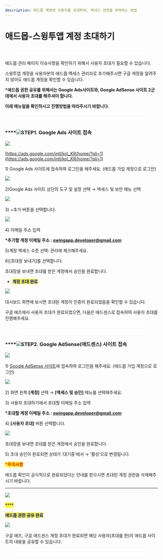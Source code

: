 ```yaml
---
description: 애드몹 계정에 사용자를 초대하여, 액세스 권한을 부여하는 방법
---
```


# 애드몹-스윙투앱 계정 초대하기

<figure><img src="../../.gitbook/assets/구분선 (1).PNG" alt=""><figcaption></figcaption></figure>

애드몹 관리 페이지 이슈사항을 확인하기 위해서 사용자 초대가 필요할 수 있습니다.

스윙투앱 계정을 사용자분의 애드몹 엑세스 관리자로 추가해주시면 구글 계정을 알려주지 않아도 애드몹 계정을 확인할 수 있습니다.&#x20;

**\*애드몹 권한 공유를 위해서는  Google Ads사이트와, Google AdSense 사이트 2군데에서 사용자 초대를 해주셔야 합니다.**&#x20;

**아래 매뉴얼을 확인하시고 진행방법을 따라주시기 바랍니다.**&#x20;

<figure><img src="../../.gitbook/assets/구분선 (1).PNG" alt=""><figcaption></figcaption></figure>

### ****![](https://wp.swing2app.co.kr/wp-content/uploads/2020/04/%EB%8B%A8%EB%9D%BD1-1.png)STEP1. Google Ads 사이트 접속

![](https://wp.swing2app.co.kr/wp-content/uploads/2021/05/%EC%95%A0%EB%93%9C%EB%AA%B9%EA%B3%84%EC%A0%95%EC%B4%88%EB%8C%801.png)

[https://ads.google.com/intl/ko\_KR/home/?pli=1](https://ads.google.com/intl/ko\_KR/home/?pli=1)

1\) Google Ads 사이트에 접속하여 로그인을 해주세요. (애드몹 가입 계정으로 로그인)



![](https://wp.swing2app.co.kr/wp-content/uploads/2021/05/%EC%95%A0%EB%93%9C%EB%AA%B9%EA%B3%84%EC%A0%95%EC%B4%88%EB%8C%802.png)

2\)Google Ads 사이트 상단의 도구 및 설정 선택 → 엑세스 및 보안 메뉴 선택



![](https://wp.swing2app.co.kr/wp-content/uploads/2021/05/%EC%95%A0%EB%93%9C%EB%AA%B9%EA%B3%84%EC%A0%95%EC%B4%88%EB%8C%803.png)

3\) +추가 버튼을 선택합니다.&#x20;



![](https://wp.swing2app.co.kr/wp-content/uploads/2021/05/%EC%95%A0%EB%93%9C%EB%AA%B9%EA%B3%84%EC%A0%95%EC%B4%88%EB%8C%804.png)

4\) 이메일 주소 입력

**\*추가할 계정 이메일 주소 : swingapp.developer@gmail.com**

5\)계정 엑세스 수준 선택: 관리에 체크해주세요.

6\)\[초대장 보내기]를 선택합니다.&#x20;



초대장을 보내면 초대를 받은 계정에서 승인을 완료합니다.&#x20;

* <mark style="color:blue;">**계정 초대 완료**</mark>

![](https://wp.swing2app.co.kr/wp-content/uploads/2021/05/%EC%95%A0%EB%93%9C%EB%AA%B9%EA%B3%84%EC%A0%95%EC%B4%88%EB%8C%805.png)

대시보드 화면에 보시면 초대된 계정이 인증이 완료되었음을 확인할 수 있습니다.&#x20;

구글 애즈에서 사용자 초대가 완료되었으면, 다음은 애드센스로 접속하여 사용자 초대를 진행해주세요.&#x20;

<figure><img src="../../.gitbook/assets/구분선 (1).PNG" alt=""><figcaption></figcaption></figure>

### ****![](https://wp.swing2app.co.kr/wp-content/uploads/2020/04/%EB%8B%A8%EB%9D%BD1-1.png)STEP2. Google AdSense(애드센스) 사이트 접속

![](https://wp.swing2app.co.kr/wp-content/uploads/2021/05/%EC%95%A0%EB%93%9C%EC%84%BC%EC%8A%A44.png)

1\) [Google AdSense 사이트](https://www.google.com/intl/ko\_kr/adsense/start/)에 접속하여 로그인을 해주세요. (애드몹 가입 계정으로 로그인)



![](https://wp.swing2app.co.kr/wp-content/uploads/2021/05/%EC%95%A0%EB%93%9C%EC%84%BC%EC%8A%A45.png)

2\) 화면 왼쪽 **\[계정]** 선택 → **\[액세스 및 승인]** 메뉴를 선택해주세요.

3\) 사용자 초대하기에서 초대할 이메일 주소 입력&#x20;

**\*초대할 계정 이메일 주소 : swingapp.developer@gmail.com**

4\) **\[사용자 초대]** 버튼 선택합니다.&#x20;



![](https://wp.swing2app.co.kr/wp-content/uploads/2021/05/%EC%95%A0%EB%93%9C%EC%84%BC%EC%8A%A46.png)

초대장을 보내면 초대를 받은 계정에서 승인을 완료합니다.&#x20;

5\) 초대 승인이 완료되면 상태가 ‘대기중’에서 → ‘활성’으로 변경됩니다.

<mark style="color:red;">**\*주의사항**</mark>

애드몹 확인이 공식적으로 완료되었다는 안내를 받으시면 초대된 계정 권한을 삭제해주시기 바랍니다.&#x20;

****

![](https://wp.swing2app.co.kr/wp-content/uploads/2021/05/%EC%95%A0%EB%93%9C%EC%84%BC%EC%8A%A47.png)

<mark style="color:blue;">****</mark>

<mark style="color:blue;">**애드몹 권한 공유 완료**</mark> <mark style="color:orange;"></mark>&#x20;

![](https://wp.swing2app.co.kr/wp-content/uploads/2021/05/%EC%95%A0%EB%93%9C%EB%AA%B9%EA%B3%84%EC%A0%95%EC%B4%88%EB%8C%806.png)

구글 애즈, 구글 애드센스 계정 초대가 완료되면 해당 사용자(초대를 한)의 애드몹 사이트의 내용을 공유할 수 있습니다.

<figure><img src="../../.gitbook/assets/구분선 (1).PNG" alt=""><figcaption></figcaption></figure>

